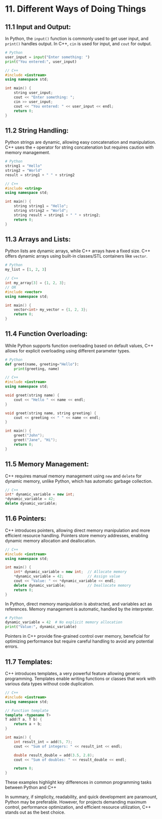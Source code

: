 # 11. Different Ways of Doing Things

## 11.1 **Input and Output:**
   In Python, the `input()` function is commonly used to get user input, and `print()` handles output. In C++, `cin` is used for input, and `cout` for output.

   ```python
   # Python
   user_input = input("Enter something: ")
   print("You entered:", user_input)
   ```

   ```cpp
   // C++
   #include <iostream>
   using namespace std;

   int main() {
       string user_input;
       cout << "Enter something: ";
       cin >> user_input;
       cout << "You entered: " << user_input << endl;
       return 0;
   }
   ```

## 11.2 **String Handling:**
   Python strings are dynamic, allowing easy concatenation and manipulation. C++ uses the `+` operator for string concatenation but requires caution with memory management.

   ```python
   # Python
   string1 = "Hello"
   string2 = "World"
   result = string1 + " " + string2
   ```

   ```cpp
   // C++
   #include <string>
   using namespace std;

   int main() {
       string string1 = "Hello";
       string string2 = "World";
       string result = string1 + " " + string2;
       return 0;
   }
   ```

## 11.3 **Arrays and Lists:**
   Python lists are dynamic arrays, while C++ arrays have a fixed size. C++ offers dynamic arrays using built-in classes/STL containers like `vector`.

   ```python
   # Python
   my_list = [1, 2, 3]
   ```

   ```cpp
   // C++
   int my_array[3] = {1, 2, 3};
   // OR
   #include <vector>
   using namespace std;

   int main() {
       vector<int> my_vector = {1, 2, 3};
       return 0;
   }
   ```

## 11.4 **Function Overloading:**
   While Python supports function overloading based on default values, C++ allows for explicit overloading using different parameter types.

   ```python
   # Python
   def greet(name, greeting="Hello"):
       print(greeting, name)
   ```

   ```cpp
   // C++
   #include <iostream>
   using namespace std;

   void greet(string name) {
       cout << "Hello " << name << endl;
   }

   void greet(string name, string greeting) {
       cout << greeting << " " << name << endl;
   }

   int main() {
       greet("John");
       greet("Jane", "Hi");
       return 0;
   }
   ```

## 11.5 **Memory Management:**
   C++ requires manual memory management using `new` and `delete` for dynamic memory, unlike Python, which has automatic garbage collection.

   ```cpp
   // C++
   int* dynamic_variable = new int;
   *dynamic_variable = 42;
   delete dynamic_variable;
   ```

## 11.6 **Pointers:**
   C++ introduces pointers, allowing direct memory manipulation and more efficient resource handling. Pointers store memory addresses, enabling dynamic memory allocation and deallocation.

   ```cpp
   // C++
   #include <iostream>
   using namespace std;

   int main() {
       int* dynamic_variable = new int;  // Allocate memory
       *dynamic_variable = 42;           // Assign value
       cout << "Value: " << *dynamic_variable << endl;
       delete dynamic_variable;          // Deallocate memory
       return 0;
   }
   ```

   In Python, direct memory manipulation is abstracted, and variables act as references. Memory management is automatic, handled by the interpreter.

   ```python
   # Python
   dynamic_variable = 42  # No explicit memory allocation
   print("Value:", dynamic_variable)
   ```

   Pointers in C++ provide fine-grained control over memory, beneficial for optimizing performance but require careful handling to avoid any potential errors.

## 11.7 **Templates:**
   C++ introduces templates, a very powerful feature allowing generic programming. Templates enable writing functions or classes that work with various data types without code duplication.

   ```cpp
   // C++
   #include <iostream>
   using namespace std;

   // Function template
   template <typename T>
   T add(T a, T b) {
       return a + b;
   }

   int main() {
       int result_int = add(5, 7);
       cout << "Sum of integers: " << result_int << endl;

       double result_double = add(3.5, 2.8);
       cout << "Sum of doubles: " << result_double << endl;

       return 0;
   }
```

These examples highlight key differences in common programming tasks between Python and C++

In summary, if simplicity, readability, and quick development are paramount, Python may be preferable. However, for projects demanding maximum control, performance optimization, and efficient resource utilization, C++ stands out as the best choice.